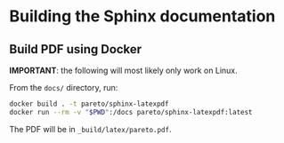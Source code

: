 # Building the Sphinx documentation

## Build PDF using Docker

**IMPORTANT**: the following will most likely only work on Linux.

From the `docs/` directory, run:

```sh
docker build . -t pareto/sphinx-latexpdf
docker run --rm -v "$PWD":/docs pareto/sphinx-latexpdf:latest
```

The PDF will be in `_build/latex/pareto.pdf`.
